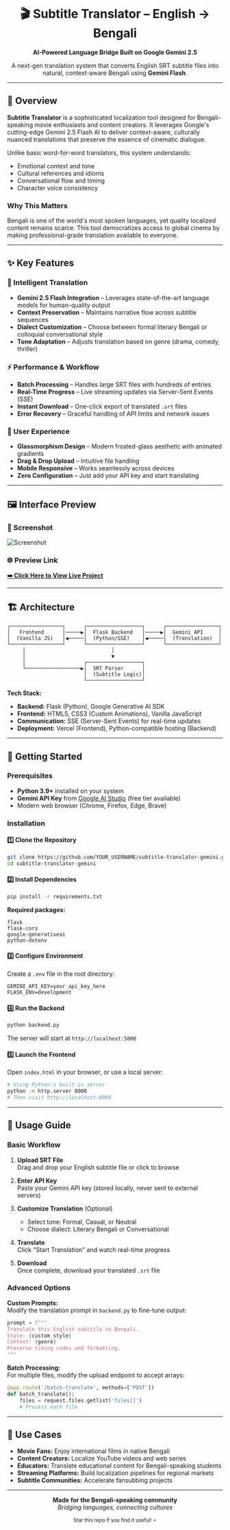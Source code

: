 <h1 align="center">🎬 Subtitle Translator – English → Bengali</h1> <p align="center"><strong>AI-Powered Language Bridge Built on Google Gemini 2.5</strong></p> <p align="center">A next-gen translation system that converts English SRT subtitle files into natural, context-aware Bengali using <strong>Gemini Flash</strong>.</p> 

---

## 🌟 Overview

**Subtitle Translator** is a sophisticated localization tool designed for Bengali-speaking movie enthusiasts and content creators. It leverages Google's cutting-edge Gemini 2.5 Flash AI to deliver context-aware, culturally nuanced translations that preserve the essence of cinematic dialogue.

Unlike basic word-for-word translators, this system understands:
- Emotional context and tone
- Cultural references and idioms  
- Conversational flow and timing
- Character voice consistency

### Why This Matters

Bengali is one of the world's most spoken languages, yet quality localized content remains scarce. This tool democratizes access to global cinema by making professional-grade translation available to everyone.

---

## ✨ Key Features

### 🧠 Intelligent Translation
- **Gemini 2.5 Flash Integration** – Leverages state-of-the-art language models for human-quality output
- **Context Preservation** – Maintains narrative flow across subtitle sequences
- **Dialect Customization** – Choose between formal literary Bengali or colloquial conversational style
- **Tone Adaptation** – Adjusts translation based on genre (drama, comedy, thriller)

### ⚡ Performance & Workflow
- **Batch Processing** – Handles large SRT files with hundreds of entries
- **Real-Time Progress** – Live streaming updates via Server-Sent Events (SSE)
- **Instant Download** – One-click export of translated `.srt` files
- **Error Recovery** – Graceful handling of API limits and network issues

### 🎨 User Experience
- **Glassmorphism Design** – Modern frosted-glass aesthetic with animated gradients
- **Drag & Drop Upload** – Intuitive file handling
- **Mobile Responsive** – Works seamlessly across devices
- **Zero Configuration** – Just add your API key and start translating

---

## 🖼️ Interface Preview 

### 📸 Screenshot 

![Screenshot](https://res.cloudinary.com/drphgjcmk/image/upload/v1760973255/Screenshot_2025-10-20_205816_xazlko.png) 

### 🌐 Preview Link 
**[➡️ Click Here to View Live Project](https://subtitle-translator-kappa.vercel.app/)** 

---

## 🏗️ Architecture

```
┌─────────────────┐      ┌──────────────────┐      ┌─────────────────┐
│   Frontend      │─────▶│  Flask Backend   │─────▶│  Gemini API     │
│  (Vanilla JS)   │◀─────│  (Python/SSE)    │◀─────│  (Translation)  │
└─────────────────┘      └──────────────────┘      └─────────────────┘
     │                            │
     │                            ▼
     │                   ┌──────────────────┐
     └──────────────────▶│  SRT Parser      │
                         │  (Subtitle Logic)│
                         └──────────────────┘
```

**Tech Stack:**
- **Backend:** Flask (Python), Google Generative AI SDK
- **Frontend:** HTML5, CSS3 (Custom Animations), Vanilla JavaScript
- **Communication:** SSE (Server-Sent Events) for real-time updates
- **Deployment:** Vercel (Frontend), Python-compatible hosting (Backend)

---

## 🚀 Getting Started

### Prerequisites

- **Python 3.9+** installed on your system
- **Gemini API Key** from [Google AI Studio](https://aistudio.google.com/app/apikey) (free tier available)
- Modern web browser (Chrome, Firefox, Edge, Brave)

### Installation

#### 1️⃣ Clone the Repository
```bash
git clone https://github.com/YOUR_USERNAME/subtitle-translator-gemini.git
cd subtitle-translator-gemini
```

#### 2️⃣ Install Dependencies
```bash
pip install -r requirements.txt
```

**Required packages:**
```
flask
flask-cors
google-generativeai
python-dotenv
```

#### 3️⃣ Configure Environment
Create a `.env` file in the root directory:
```env
GEMINI_API_KEY=your_api_key_here
FLASK_ENV=development
```

#### 4️⃣ Run the Backend
```bash
python backend.py
```
The server will start at `http://localhost:5000`

#### 5️⃣ Launch the Frontend
Open `index.html` in your browser, or use a local server:
```bash
# Using Python's built-in server
python -m http.server 8000
# Then visit http://localhost:8000
```

---

## 📖 Usage Guide

### Basic Workflow

1. **Upload SRT File**  
   Drag and drop your English subtitle file or click to browse

2. **Enter API Key**  
   Paste your Gemini API key (stored locally, never sent to external servers)

3. **Customize Translation** (Optional)  
   - Select tone: Formal, Casual, or Neutral
   - Choose dialect: Literary Bengali or Conversational

4. **Translate**  
   Click "Start Translation" and watch real-time progress

5. **Download**  
   Once complete, download your translated `.srt` file

### Advanced Options

**Custom Prompts:**  
Modify the translation prompt in `backend.py` to fine-tune output:
```python
prompt = f"""
Translate this English subtitle to Bengali.
Style: {custom_style}
Context: {genre}
Preserve timing codes and formatting.
"""
```

**Batch Processing:**  
For multiple files, modify the upload endpoint to accept arrays:
```python
@app.route('/batch-translate', methods=['POST'])
def batch_translate():
    files = request.files.getlist('files[]')
    # Process each file
```

---

## 🎯 Use Cases

- **Movie Fans:** Enjoy international films in native Bengali
- **Content Creators:** Localize YouTube videos and web series
- **Educators:** Translate educational content for Bengali-speaking students
- **Streaming Platforms:** Build localization pipelines for regional markets
- **Subtitle Communities:** Accelerate fansubbing projects

---

<p align="center">
  <strong>Made for the Bengali-speaking community</strong><br/>
  <em>Bridging languages, connecting cultures</em>
</p>

<p align="center">
  <sub>Star this repo if you find it useful! ⭐</sub>
</p>

